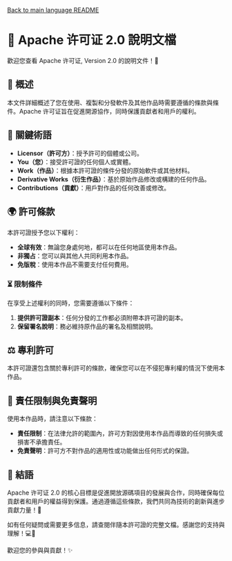 [Back to main language README](README.md)

# 📄 Apache 许可证 2.0 說明文檔

歡迎您查看 Apache 许可证, Version 2.0 的說明文件！🎉

## 📜 概述

本文件詳細概述了您在使用、複製和分發軟件及其他作品時需要遵循的條款與條件。Apache 许可证旨在促進開源協作，同時保護貢獻者和用戶的權利。

## 🔑 關鍵術語

- **Licensor（許可方）**：授予許可的個體或公司。
- **You（您）**：接受許可證的任何個人或實體。
- **Work（作品）**：根據本許可證的條件分發的原始軟件或其他材料。
- **Derivative Works（衍生作品）**：基於原始作品修改或構建的任何作品。
- **Contributions（貢獻）**：用戶對作品的任何改善或修改。

## 🌍 許可條款

本許可證授予您以下權利：

- **全球有效**：無論您身處何地，都可以在任何地區使用本作品。
- **非獨占**：您可以與其他人共同利用本作品。
- **免版稅**：使用本作品不需要支付任何費用。

### ⏳ 限制條件

在享受上述權利的同時，您需要遵循以下條件：

1. **提供許可證副本**：任何分發的工作都必須附帶本許可證的副本。
2. **保留署名說明**：務必維持原作品的署名及相關說明。

## ⚖️ 專利許可

本許可證還包含關於專利許可的條款，確保您可以在不侵犯專利權的情況下使用本作品。

## 🚫 責任限制與免責聲明

使用本作品時，請注意以下條款：

- **責任限制**：在法律允許的範圍內，許可方對因使用本作品而導致的任何損失或損害不承擔責任。
- **免責聲明**：許可方不對作品的適用性或功能做出任何形式的保證。

## 🤝 結語

Apache 许可证 2.0 的核心目標是促進開放源碼項目的發展與合作，同時確保每位貢獻者和用戶的權益得到保護。通過遵循這些條款，我們共同為技術的創新與進步貢獻力量！🚀

如有任何疑問或需要更多信息，請查閱伴隨本許可證的完整文檔。感謝您的支持與理解！💻🔧

歡迎您的參與與貢獻！✨
